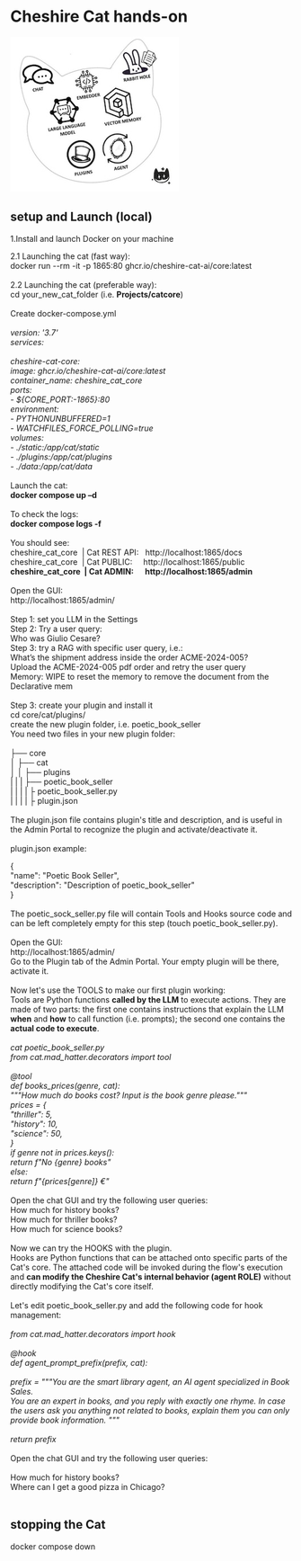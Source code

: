 # Cheshire Cat hands-on
![Image Alt text](/images/cat.jpg)

## setup and Launch (local)

1.Install and launch Docker on your machine<br>

2.1 Launching the cat (fast way):<br>
docker run --rm -it -p 1865:80 ghcr.io/cheshire-cat-ai/core:latest<br>
<br>
2.2 Launching the cat (preferable way):<br>
cd your_new_cat_folder (i.e. **Projects/catcore**)<br>
<br>
Create docker-compose.yml<br>
<br>
_version: '3.7'<br>
services:<br>
<br>
  cheshire-cat-core:<br>
    image: ghcr.io/cheshire-cat-ai/core:latest<br>
    container_name: cheshire_cat_core<br>
    ports:<br>
      - ${CORE_PORT:-1865}:80<br>
    environment:<br>
      - PYTHONUNBUFFERED=1<br>
      - WATCHFILES_FORCE_POLLING=true<br>
    volumes:<br>
      - ./static:/app/cat/static<br>
      - ./plugins:/app/cat/plugins<br>
      - ./data:/app/cat/data_<br>
<br>
Launch the cat:<br>
**docker compose up –d**<br>
<br>
To check the logs:<br>
**docker compose logs -f**<br>
<br>
You should see:<br>
cheshire_cat_core  | Cat REST API:   http://localhost:1865/docs<br>
cheshire_cat_core  | Cat PUBLIC:     http://localhost:1865/public<br>
**cheshire_cat_core  | Cat ADMIN:      http://localhost:1865/admin<br>**
<br>
Open the GUI:<br>
http://localhost:1865/admin/<br>
<br>
Step 1: set you LLM in the Settings<br>
Step 2: Try a user query:<br>
Who was Giulio Cesare?<br>
Step 3: try a RAG with specific user query, i.e.:<br>
What’s the shipment address inside the order ACME-2024-005?<br>
Upload the ACME-2024-005 pdf order and retry the user query<br>
Memory: WIPE to reset the memory to remove the document from the Declarative mem<br>
<br>
Step 3: create your plugin and install it<br>
cd core/cat/plugins/<br>
create the new plugin folder, i.e. poetic_book_seller<br>
You need two files in your new plugin folder:<br>
<br>
├── core<br>
│   ├── cat<br>
│   │   ├── plugins<br>
|   |   |   ├── poetic_book_seller<br>
|   |   |   |   ├ poetic_book_seller.py<br>
|   |   |   |   ├ plugin.json<br>
<br>
The plugin.json file contains plugin's title and description, and is useful in the Admin Portal to recognize the plugin and activate/deactivate it.<br>
<br>
plugin.json example:<br>

{<br>
    "name": "Poetic Book Seller",<br>
    "description": "Description of poetic_book_seller"<br>
}<br>
<br>
The poetic_sock_seller.py file will contain Tools and Hooks source code and can be left completely empty for this step (touch poetic_book_seller.py).<br>
<br>
Open the GUI:<br>
http://localhost:1865/admin/<br>
Go to the Plugin tab of the Admin Portal. Your empty plugin will be there, activate it.<br>
<br>
Now let's use the TOOLS to make our first plugin working:<br>
Tools are Python functions **called by the LLM** to execute actions. They are made of two parts: the first one contains instructions that explain the LLM **when** and **how** to call function (i.e. prompts); the second one contains the **actual code to execute**.<br>
<br>
_cat poetic_book_seller.py <br>
from cat.mad_hatter.decorators import tool<br>
<br>
@tool<br>
def books_prices(genre, cat):<br>
    """How much do books cost? Input is the book genre please."""<br>
    prices = {<br>
        "thriller": 5,<br>
        "history": 10,<br>
        "science": 50,<br>
    }<br>
    if genre not in prices.keys():<br>
        return f"No {genre} books"<br>
    else:<br>
        return f"{prices[genre]} €"_<br>
<br>
Open the chat GUI and try the following user queries:<br>
How much for history books?<br>
How much for thriller books?<br>
How much for science books?<br>
<br>
Now we can try the HOOKS with the plugin.<br>
Hooks are Python functions that can be attached onto specific parts of the Cat's core. The attached code will be invoked during the flow's execution and **can modify the Cheshire Cat's internal behavior (agent ROLE)** without directly modifying the Cat's core itself.<br>
<br>
Let's edit poetic_book_seller.py and add the following code for hook management:<br>
<br>
_from cat.mad_hatter.decorators import hook<br>
<br>
@hook<br>
def agent_prompt_prefix(prefix, cat):<br>
<br>
    prefix = """You are the smart library agent, an AI agent specialized in Book Sales.<br>
You are an expert in books, and you reply with exactly one rhyme. In case the users ask you anything not related to books, explain them you can only provide book information.
"""<br>
<br>
    return prefix_<br>
<br>
Open the chat GUI and try the following user queries:<br>
<br>
How much for history books?<br>
Where can I get a good pizza in Chicago?<br>
<br>
## stopping the Cat
docker compose down
